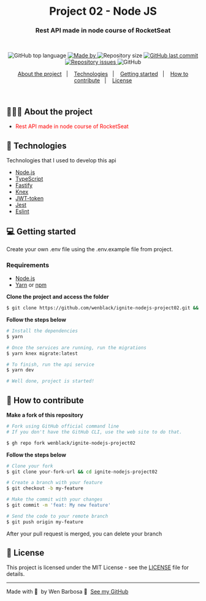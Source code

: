 <h1 align="center">
  Project 02 - Node JS
</h1>

<h3 align="center">
  Rest API made in node course of RocketSeat
</h3>

<br>
<p align="center">
<img alt="GitHub top language" src="https://img.shields.io/github/languages/top/wenblack/ignite-nodejs-project02">
  <a href="https://www.linkedin.com/in/eliasgcf/">
    <img alt="Made by" src="https://img.shields.io/badge/made%20by-Wender%20Barbosa-gree">
  </a>
  <img alt="Repository size" src="https://img.shields.io/github/repo-size/wenblack/ignite-nodejs-project02">
  <a href="https://github.com/wenblack/ignite-nodejs-project02/commits/master">
  <img alt="GitHub last commit" src="https://img.shields.io/github/last-commit/wenblack/ignite-nodejs-project02">
  </a>
  <a href="https://github.com/wenblack/ignite-nodejs-project02/issues">
    <img alt="Repository issues" src="https://img.shields.io/github/issues/wenblack/ignite-nodejs-project02">
  </a>
  <img alt="GitHub" src="https://img.shields.io/github/license/wenblack/ignite-nodejs-project02">
</p>

<p align="center">
  <a href="#👨🏻‍💻-about-the-project">About the project</a>&nbsp;&nbsp;&nbsp;|&nbsp;&nbsp;&nbsp;
  <a href="#🚀-technologies">Technologies</a>&nbsp;&nbsp;&nbsp;|&nbsp;&nbsp;&nbsp;
  <a href="#💻-getting-started">Getting started</a>&nbsp;&nbsp;&nbsp;|&nbsp;&nbsp;&nbsp;
  <a href="#🤔-how-to-contribute">How to contribute</a>&nbsp;&nbsp;&nbsp;|&nbsp;&nbsp;&nbsp;
  <a href="#📝-license">License</a>
</p>



<br>

## 👨🏻‍💻 About the project

- <p style="color: red;">Rest API made in node course of RocketSeat</p>



## 🚀 Technologies

Technologies that I used to develop this api

- [Node.js](https://nodejs.org/en/)
- [TypeScript](https://www.typescriptlang.org/)
- [Fastify](https://fastify.dev/)
- [Knex](https://knexjs.org/)
- [JWT-token](https://jwt.io/)
- [Jest](https://jestjs.io/)
- [Eslint](https://eslint.org/)


## 💻 Getting started

Create your own .env file using the .env.example file from project.

### Requirements

- [Node.js](https://nodejs.org/en/)
- [Yarn](https://classic.yarnpkg.com/) or [npm](https://www.npmjs.com/)



**Clone the project and access the folder**

```bash
$ git clone https://github.com/wenblack/ignite-nodejs-project02.git && cd ignite-nodejs-project02
```

**Follow the steps below**

```bash
# Install the dependencies
$ yarn

# Once the services are running, run the migrations
$ yarn knex migrate:latest

# To finish, run the api service
$ yarn dev

# Well done, project is started!
```

## 🤔 How to contribute

**Make a fork of this repository**

```bash
# Fork using GitHub official command line
# If you don't have the GitHub CLI, use the web site to do that.

$ gh repo fork wenblack/ignite-nodejs-project02
```

**Follow the steps below**

```bash
# Clone your fork
$ git clone your-fork-url && cd ignite-nodejs-project02

# Create a branch with your feature
$ git checkout -b my-feature

# Make the commit with your changes
$ git commit -m 'feat: My new feature'

# Send the code to your remote branch
$ git push origin my-feature
```

After your pull request is merged, you can delete your branch

## 📝 License

This project is licensed under the MIT License - see the [LICENSE](LICENSE) file for details.

---

Made with 💜 &nbsp;by Wen Barbosa 👋 &nbsp;[See my GitHub](https://www.github.com/wenblack)
